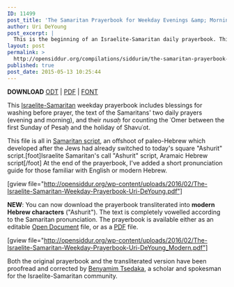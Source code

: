 ```yaml
---
ID: 11499
post_title: 'The Samaritan Prayerbook for Weekday Evenings &amp; Mornings'
author: Uri DeYoung
post_excerpt: |
  This is the beginning of an Israelite-Samaritan daily prayerbook. This work is still very much in progress. The file includes the title page, the Samaritan equivalent of "birkot hashahar" (the early morning blessings before prayer), and the first couple of pages of actual prayer. It is all in Samaritan script, an offshoot of paleo-Hebrew which developed after the Jews had already switched to today's square "ashurit" script.
layout: post
permalink: >
  http://opensiddur.org/compilations/siddurim/the-samaritan-prayerbook-for-weekday-evenings-mornings/
published: true
post_date: 2015-05-13 10:25:44
---
```

<strong>DOWNLOAD</strong> <a href="http://opensiddur.org/wp-content/uploads/2016/02/The-Israelite-Samaritan-Weekday-Prayerbook-Uri-DeYoung.odt">ODT</a> | <a href="http://opensiddur.org/wp-content/uploads/2016/02/The-Israelite-Samaritan-Weekday-Prayerbook-Uri-DeYoung.pdf">PDF</a> | <a href="http://opensiddur.org/wp-content/uploads/2016/02/Hebrew-Samaritan-New.ttf">FONT</a>

This <a href="http://en.wikipedia.org/wiki/Samaritans">Israelite-Samaritan</a> weekday prayerbook includes blessings for washing before prayer, the text of the Samaritans' two daily prayers (evening and morning), and their <em>nusaḥ</em> for counting the ʿOmer between the first Sunday of Pesaḥ and the holiday of Shavuʿot.

This file is all in <a href="http://en.wikipedia.org/wiki/Samaritan_alphabet">Samaritan script</a>, an offshoot of paleo-Hebrew which developed after the Jews had already switched to today's square "Ashurit" script.[foot]Israelite Samaritan's call "Ashurit" script, Aramaic Hebrew script[/foot] At the end of the prayerbook, I've added a short pronunciation guide for those familiar with English or modern Hebrew.

[gview file="http://opensiddur.org/wp-content/uploads/2016/02/The-Israelite-Samaritan-Weekday-Prayerbook-Uri-DeYoung.pdf"]

<strong>NEW</strong>: You can now download the prayerbook transliterated into <strong>modern Hebrew characters</strong> ("Ashurit"). The text is completely vowelled according to the Samaritan pronunciation. The prayerbook is available either as an editable <a href="http://opensiddur.org/wp-content/uploads/2016/02/The-Israelite-Samaritan-Weekday-Prayerbook-Uri-DeYoung_Modern.odt">Open Document</a> file, or as a <a href="http://opensiddur.org/wp-content/uploads/2016/02/The-Israelite-Samaritan-Weekday-Prayerbook-Uri-DeYoung_Modern.pdf">PDF</a> file.

[gview file="http://opensiddur.org/wp-content/uploads/2016/02/The-Israelite-Samaritan-Weekday-Prayerbook-Uri-DeYoung_Modern.pdf"]

Both the original prayerbook and the transliterated version have been proofread and corrected by <a href="http://www.israelite-samaritans.com/benyamim-tsedaka/">Benyamim Tsedaka</a>, a scholar and spokesman for the Israelite-Samaritan community.